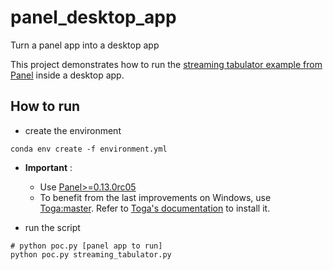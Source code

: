 # panel_desktop_app
Turn a panel app into a desktop app


This project demonstrates how to run the [streaming tabulator example from Panel](https://panel.holoviz.org/gallery/streaming/streaming_tabulator.html) inside a desktop app.


## How to run

- create the environment 

```
conda env create -f environment.yml
```

- **Important** : 
  - Use [Panel>=0.13.0rc05](https://github.com/holoviz/panel/tree/v0.13.0rc5)
  - To benefit from the last improvements on Windows, use [Toga:master](https://github.com/beeware/toga). Refer to [Toga's documentation](https://toga.readthedocs.io/en/latest/how-to/contribute.html) to install it.
  

- run the script 

```
# python poc.py [panel app to run]
python poc.py streaming_tabulator.py
```
